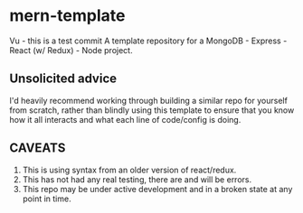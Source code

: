 # mern-template
Vu - this is a test commit
A template repository for a MongoDB - Express - React (w/ Redux) - Node project.

## Unsolicited advice
I'd heavily recommend working through building a similar repo for yourself from scratch, rather than blindly using this template to ensure that you know how it all interacts and what each line of code/config is doing.

## CAVEATS
1. This is using syntax from an older version of react/redux.
2. This has not had any real testing, there are and will be errors.
3. This repo may be under active development and in a broken state at any point in time.




